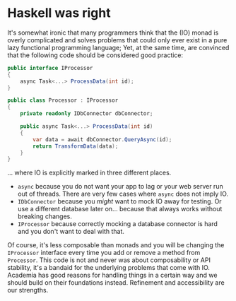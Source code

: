 # Haskell was right

It's somewhat ironic that many programmers think that the (IO) monad is overly complicated and solves problems that could only ever exist in a pure lazy functional programming language; Yet, at the same time, are convinced that the following code should be considered good practice:

```c#
public interface IProcessor
{
    async Task<...> ProcessData(int id);
}

public class Processor : IProcessor
{
    private readonly IDbConnector dbConnector;

    public async Task<...> ProcessData(int id)
    {
        var data = await dbConnector.QueryAsync(id);
        return TransformData(data);
    }
}
```
... where IO is explicitly marked in three different places.
- `async` because you do not want your app to lag or your web server run out of threads. There are very few cases where `async` does not imply IO.
- `IDbConnector` because you _might_ want to mock IO away for testing. Or use a different database later on... because that always works without breaking changes.
- `IProcessor` because correctly mocking a database connector is hard and you don't want to deal with that.

Of course, it's less composable than monads and you will be changing the `IProcessor` interface every time you add or remove a method from `Processor`. This code is not and never was about composability or API stability, it's a bandaid for the underlying problems that come with IO. Academia has good reasons for handling things in a certain way and we should build on their foundations instead. Refinement and accessibility are our strengths.
